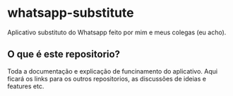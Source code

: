 # whatsapp-substitute
Aplicativo substituto do Whatsapp feito por mim e meus colegas (eu acho).

## O que é este repositorio?
Toda a documentação e explicação de funcinamento do aplicativo. Aqui ficará os links para os outros repositorios, as discussões de ideias e features etc.
